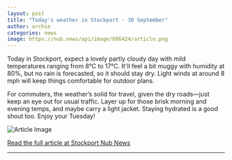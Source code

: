 ```yaml
---
layout: post
title: "Today's weather in Stockport - 30 September"
author: archie
categories: news
image: https://nub.news/api/image/696424/article.png
---
```

Today in Stockport, expect a lovely partly cloudy day with mild temperatures ranging from 8°C to 17°C. It'll feel a bit muggy with humidity at 80%, but no rain is forecasted, so it should stay dry. Light winds at around 8 mph will keep things comfortable for outdoor plans. 

For commuters, the weather’s solid for travel, given the dry roads—just keep an eye out for usual traffic. Layer up for those brisk morning and evening temps, and maybe carry a light jacket. Staying hydrated is a good shout too. Enjoy your Tuesday!

![Article Image](https://nub.news/api/image/696424/article.png)

[Read the full article at Stockport Nub News](https://stockport.nub.news/news/weather-news/todays-weather-in-stockport-30-september-273699)

---
